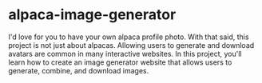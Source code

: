 # alpaca-image-generator
I'd love for you to have your own alpaca profile photo. With that said, this project is not just about alpacas. Allowing users to generate and download avatars are common in many interactive websites. In this project, you'll learn how to create an image generator website that allows users to generate, combine, and download images.
